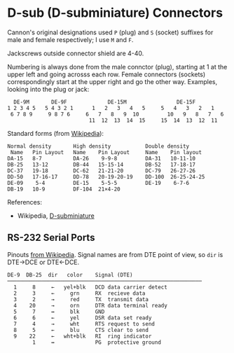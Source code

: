 D-sub (D-subminiature) Connectors
=================================

Cannon's original designations used `P` (plug) and `S` (socket) suffixes
for male and female respectively; I use `M` and `F`.

Jackscrews outside connector shield are 4-40.

Numbering is always done from the male connctor (plug), starting at 1 at
the upper left and going acrosss each row. Female connectors (sockets)
correspondingly start at the upper right and go the other way. Examples,
looking into the plug or jack:

      DE-9M       DE-9F             DE-15M                DE-15F
    1 2 3 4 5   5 4 3 2 1      1   2   3   4   5     5   4   3   2   1
     6 7 8 9     9 8 7 6     6   7   8   9  10         10   9   8   7   6
                              11  12  13  14  15     15  14  13  12  11

Standard forms (from [Wikipedia][wp dsub]):

    Normal density       High density           Double density
     Name   Pin Layout   Name    Pin Layout     Name    Pin layout
    DA-15   8-7          DA-26    9-9-8         DA-31   10-11-10
    DB-25   13-12        DB-44   15-15-14       DB-52   17-18-17
    DC-37   19-18        DC-62   21-21-20       DC-79   26-27-26
    DD-50   17-16-17     DD-78   20-19-20-19    DD-100  26-25-24-25
    DE-09    5-4         DE-15    5-5-5         DE-19    6-7-6
    DB-19   10-9         DF-104  21×4-20


References:
- Wikipedia, [D-subminiature][wp dsub]


RS-232 Serial Ports
-------------------

Pinouts [from Wikipedia][wp-serpin]. Signal names are from DTE point of
view, so `dir` is DTE→DCE or DTE←DCE.

    DE-9  DB-25  dir   color    Signal (DTE)
    ──────────────────────────────────────────────────────────────
      1     8     ←   yel+blk   DCD data carrier detect
      2     3     ←     grn     RX  recieve data
      3     2     →     red     TX  transmit data
      4    20     →     orn     DTR data terminal ready
      5     7     ↔     blk     GND
      6     6     ←     yel     DSR data set ready
      7     4     →     wht     RTS request to send
      8     5     ←     blu     CTS clear to send
      9    22     ←   wht+blk   RI  ring indicator
            1     ↔             PG  protective ground



<!-------------------------------------------------------------------->
[wp dsub]: https://en.wikipedia.org/wiki/D-subminiature
[wp-serpin]: https://en.wikipedia.org/wiki/Serial_port#Pinouts


